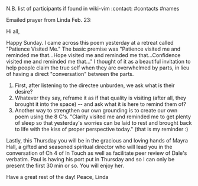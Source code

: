 N.B. list of participants if found in wiki-vim :contact: #contacts #names 

Emailed prayer from Linda Feb. 23:

Hi all,

Happy Sunday.  I came across this poem yesterday at a retreat called "Patience Visited Me."  The basic premise was "Patience visited me and reminded me that...Hope visited me and reminded me that...Confidence visited me and reminded me that..."  I thought of it as a beautiful invitation to help people claim the true self when they are overwhelmed by parts, in lieu of having a direct "conversation" between the parts.

1. First, after listening to the directee unburden, we ask what is their desire?
2.  Whatever they say, reframe it as if that quality is visiting (after all, they brought it into the space) -- and ask what it is here to remind them of?
3.  Another way to strengthen our own grounding is to create our own poem using the 8 C's.  "Clarity visited me and reminded me to get plenty of sleep so that yesterday's worries can be laid to rest and brought back to life with the kiss of proper perspective today."  (that is my reminder :)

Lastly, this Thursday you will be in the gracious and loving hands of Mayra Hall, a gifted and seasoned spiritual director who will lead you in the conversation of Ch 4 of In Touch as well as facilitate peer review of Dale's verbatim.  Paul is having his port put in Thursday and so I can only be present the first 30 min or so. You will enjoy her.

Have a great rest of the day!
Peace,
Linda

